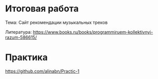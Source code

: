 # Итоговая работа

Тема: Сайт рекомендации музыкальных треков

Литература: https://www.books.ru/books/programmiruem-kollektivnyi-razum-586615/

# Практика

https://github.com/alinabn/Practic-1
